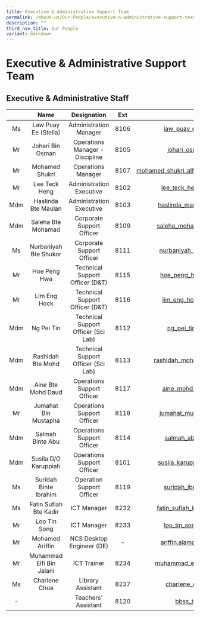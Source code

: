 ```yaml
---
title: Executive & Administrative Support Team
permalink: /about-us/Our-People/executive-n-administrative-support-team/
description: ""
third_nav_title: Our People
variant: markdown
---
```

# Executive & Administrative Support Team


## Executive & Administrative Staff


|      |                Name               |                Designation                |  Ext |               Email               |
|:----:|:---------------------------------:|:-----------------------------------------:|:----:|:---------------------------------:|
|  Ms  | Law Puay Ee (Stella)              |           Administration Manager          |  8106 |     law_puay_ee@schools.gov.sg    |
|  Mr  | Johari Bin Osman                  | Operations Manager - Discipline | 8105  |      johari_osman@moe.edu.sg      | 
| Mr | Mohamed Shukri | Operations Manager | 8107 | mohamed_shukri_alfattah_abdul@schools.gov.sg |
|  Mr  | Lee Teck Heng                     |          Administration Executive         |  8102 |    lee_teck_heng@schools.gov.sg   |
| Mdm  | Haslinda Bte Maulan               |          Administration Executive         | 8103  |  haslinda_maulan@schools.gov.sg   |
|  Mdm | Saleha Bte Mohamad                |         Corporate Support Officer         | 8109 |   saleha_mohamad@schools.gov.sg   |
|   Ms | Nurbaniyah Bte Shukor             |         Corporate Support Officer         |  8111 |   nurbaniyah_shukor@moe.edu.sg    |
|  Mr  | Hoe Peng Hwa                      |      Technical Support Officer (D&T)      |  8115 |    hoe_peng_hwa@schools.gov.sg    |
|  Mr  | Lim Eng Hock                      |      Technical Support Officer (D&T)      |  8116 |    lim_eng_hock@schools.gov.sg    |
|  Mdm | Ng Pei Tin                        |    Technical Support Officer (Sci Lab)    |  8112 |     ng_pei_tin@schools.gov.sg     |
|  Mdm | Rashidah Bte Mohd                 |    Technical Support Officer (Sci Lab)    | 8113  |  rashidah_mohamed@schools.gov.sg  |
|  Mdm | Aine Bte Mohd Daud                 |    Operations Support Officer    | 8117  | aine_mohd_daud@moe.edu.sg  |
|  Mr | Jumahat Bin Mustapha                 |    Operations Support Officer    | 8118  | jumahat_mustapha@moe.edu.sg  |
|  Mdm | Salmah Binte Abu                 |    Operations Support Officer    | 8114  | salmah_abu@schools.gov.sg  |
|  Mdm | Susila D/O Karuppiah                 |    Operations Support Officer    | 8101  | susila_karuppiah@schools.gov.sg  |
|  Ms | Suridah Binte Ibrahim                 |    Operation Support Officer    | 8119  | suridah_ibrahim@moe.edu.sg  |
|  Ms  | Fatin Sufiah Bte Kadir            |                ICT Manager                |  8232 | fatin_sufiah_kadir@schools.gov.sg |
|   Mr | Loo Tin Song                      |                ICT Manager                | 8233  |    loo_tin_song@schools.gov.sg    |
|  Mr  | Mohamed Ariffin  |          NCS Desktop Engineer (DE)        |  - |      ariffin.alamahiqbal@ncs.com.sg     | 
|  Mr  | Muhammad Elfi Bin Jalani          |                ICT Trainer                |  8234 |  muhammad_elfi_jalani@moe.edu.sg  |
|   Ms   |    Charlene Chua   |             Library Assistant             |  8237 |   charlene_chua@moe.edu.sg            |
|   -  |                                   |            Teachers' Assistant            |  8120 |         bbss_ta@moe.edu.sg        |